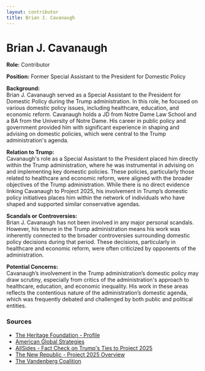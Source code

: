 ```yaml
---
layout: contributor
title: Brian J. Cavanaugh
---
```


# Brian J. Cavanaugh

**Role:** Contributor

**Position:** Former Special Assistant to the President for Domestic Policy

**Background:**  
Brian J. Cavanaugh served as a Special Assistant to the President for Domestic Policy during the Trump administration. In this role, he focused on various domestic policy issues, including healthcare, education, and economic reform. Cavanaugh holds a JD from Notre Dame Law School and a BA from the University of Notre Dame. His career in public policy and government provided him with significant experience in shaping and advising on domestic policies, which were central to the Trump administration's agenda.

**Relation to Trump:**  
Cavanaugh's role as a Special Assistant to the President placed him directly within the Trump administration, where he was instrumental in advising on and implementing key domestic policies. These policies, particularly those related to healthcare and economic reform, were aligned with the broader objectives of the Trump administration. While there is no direct evidence linking Cavanaugh to Project 2025, his involvement in Trump’s domestic policy initiatives places him within the network of individuals who have shaped and supported similar conservative agendas.

**Scandals or Controversies:**  
Brian J. Cavanaugh has not been involved in any major personal scandals. However, his tenure in the Trump administration means his work was inherently connected to the broader controversies surrounding domestic policy decisions during that period. These decisions, particularly in healthcare and economic reform, were often criticized by opponents of the administration.

**Potential Concerns:**  
Cavanaugh’s involvement in the Trump administration’s domestic policy may draw scrutiny, especially from critics of the administration's approach to healthcare, education, and economic inequality. His work in these areas reflects the contentious nature of the administration’s domestic agenda, which was frequently debated and challenged by both public and political entities.

### Sources
- [The Heritage Foundation - Profile](https://www.heritage.org/staff/brian-j-cavanaugh)
- [American Global Strategies](https://americanglobalstrategies.com/team_member/brian-j-cavanaugh/)
- [AllSides - Fact Check on Trump's Ties to Project 2025](https://www.allsides.com/story/facts-and-fact-checking-fact-check-trump-s-ties-project-2025)
- [The New Republic - Project 2025 Overview](https://newrepublic.com/post/184563/trump-project-2025-leader-administration-white-house)
- [The Vandenberg Coalition](https://vandenbergcoalition.org/experts/brian-j-cavanaugh/)